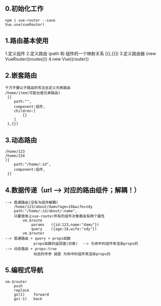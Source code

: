 ## 0.初始化工作
    npm i vue-router --save
    Vue.use(vueRouter)
## 1.路由基本使用
   1.定义组件 
   2.定义路由 (path 和 组件的一个映射关系 [{},{}])
   3.定义路由器 (new VueRouter({routes}))
   4.new Vue({router})
## 2.嵌套路由
    千万不要以子路由的写法去定义兄弟路由
    /home/item(可能也是兄弟路由)
     [{
        path:"",
        component:组件,
        children:[
            {}
        ]
     },{}]
## 3.动态路由
    /home/123
    /home/234
    [{
        path:"/home/:id",
        component:组件,
     }]
## 4.数据传递（url --> 对应的路由组件；解耦！）
    --> 普通路由(没有与组件解耦)
        /home/123/about/damu?age=18&wife=zdy
        path:"/home/:id/about/:name",
        只要使用上vue-router所有的组件对象都会有两个属性
            vm.$route
                params   ({id:123,name:"damu"})
                query    ({age:18,wife:"zdy"})
            vm.$router
    --> 普通路由 + query + props函数
                 props函数的返回值(对象)  --> 为命中的组件来渲染props的
    --> 动态路由 + props:true
                 动态的传参 就是 为命中的组件来渲染props的
## 5.编程式导航   
    vm.$router
        push
        replace
        go(1)    forward
        go(-1)   back
            